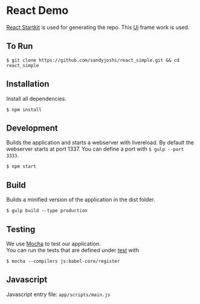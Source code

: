# React Demo

[React Startkit](https://github.com/wbkd/react-starterkit) is used for generating the repo.
This [Ui](http://material-ui.com/#/home) frame work is used.

## To Run

```
$ git clone https://github.com/sandyjoshi/react_simple.git && cd react_simple
```

## Installation

Install all dependencies.

```
$ npm install
```


## Development

Builds the application and starts a webserver with livereload. By default the webserver starts at port 1337.
You can define a port with `$ gulp --port 3333`.

```
$ npm start
```

## Build

Builds a minified version of the application in the dist folder.

```
$ gulp build --type production
```

## Testing

We use [Mocha](https://mochajs.org/) to test our application.<br />
You can run the tests that are defined under [test](./test) with

```
$ mocha --compilers js:babel-core/register

```

## Javascript

Javascript entry file: `app/scripts/main.js` <br />


